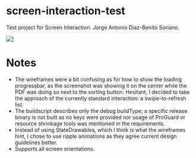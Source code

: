 # screen-interaction-test
Test project for Screen Interaction. Jorge Antonio Diaz-Benito Soriano.

[![!](https://magnum.travis-ci.com/Stoyicker/screen-interaction-test.svg?token=FQiyriPMi5DyTTCWNBup&branch=master)](https://magnum.travis-ci.com/Stoyicker/screen-interaction-test)

# Notes
* The wireframes were a bit confusing as for how to show the loading progressbar, as the screenshot was showing it on the center while the PDF was doing so next to the sorting button. Hesitant, I decided to take the approach of the currently standard interaction: a swipe-to-refresh list.
* The buildscript describes only the debug buildType; a specific release binary is not built as no keys were provided nor usage of ProGuard or resource shrinkage tools was mentioned in the requirements.
* Instead of using StateDrawables, which I think is what the wireframes hint, I chose to use ripple animations as they agree current design guidelines better.
* Supports all screen orientations.

